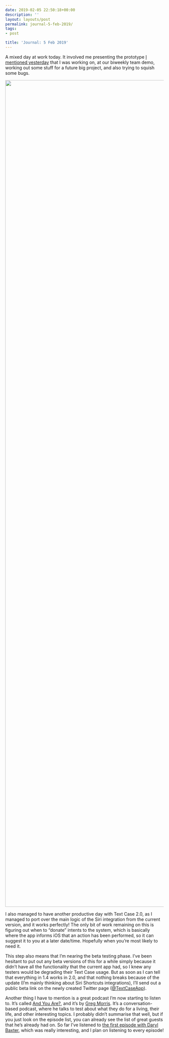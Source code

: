 ```yaml
---
date: 2019-02-05 22:50:18+00:00
description: ''
layout: layouts/post
permalink: journal-5-feb-2019/
tags:
- post

title: 'Journal: 5 Feb 2019'
---
```


<p>A mixed day at work today. It involved me presenting the prototype <a href="https://chrishannah.me/journal-4-feb-2019/">I mentioned yesterday</a> that I was working on, at our biweekly team demo, working out some stuff for a future big project, and also trying to squish some bugs.</p>
<p><img loading="lazy" width="4095" height="2616" class="alignnone size-full wp-image-6807" src="https://cdn.chrishannah.me/images/2019/02/Image-1.png" srcset="https://cdn.chrishannah.me/images/2019/02/Image-1.png 4095w, https://cdn.chrishannah.me/images/2019/02/Image-1-300x192.png 300w, https://cdn.chrishannah.me/images/2019/02/Image-1-768x491.png 768w" sizes="(max-width: 4095px) 100vw, 4095px" /></p>
<p>I also managed to have another productive day with Text Case 2.0, as I managed to port over the main logic of the Siri integration from the current version, and it works perfectly! The only bit of work remaining on this is figuring out when to “donate” intents to the system, which is basically where the app informs iOS that an action has been performed, so it can suggest it to you at a later date/time. Hopefully when you’re most likely to need it.</p>
<p>This step also means that I’m nearing the beta testing phase. I’ve been hesitant to put out any beta versions of this for a while simply because it didn’t have all the functionality that the current app had, so I knew any testers would be degrading their Text Case usage. But as soon as I can tell that everything in 1.4 works in 2.0, and that nothing breaks because of the update (I’m mainly thinking about Siri Shortcuts integrations), I’ll send out a public beta link on the newly created Twitter page (<a href="https://twitter.com/textcaseapp">@TextCaseApp</a>).</p>
<p>Another thing I have to mention is a great podcast I’m now starting to listen to. It’s called <a href="http://andyouare.libsyn.com">And You Are?</a>, and it’s by <a href="https://twitter.com/@gr36">Greg Morris</a>. It’s a conversation-based podcast, where he talks to test about what they do for a living, their life, and other interesting topics. I probably didn’t summarise that well, but if you just look on the episode list, you can already see the list of great guests that he’s already had on. So far I’ve listened to <a href="http://andyouare.libsyn.com/01-daryl-baxter">the first episode with Daryl Baxter</a>, which was really interesting, and I plan on listening to every episode!</p>
